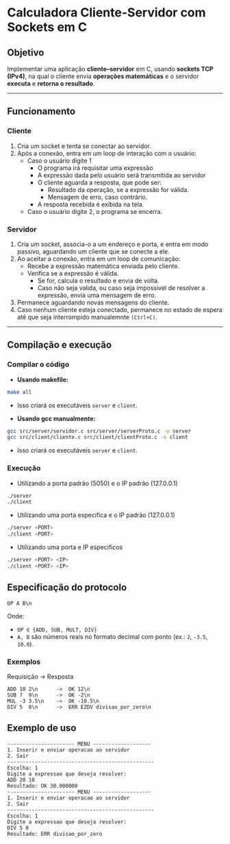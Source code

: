 # Calculadora Cliente-Servidor com Sockets em C

## Objetivo
Implementar uma aplicação **cliente–servidor** em C, usando **sockets TCP (IPv4)**, na qual o cliente envia **operações matemáticas** e o servidor **executa** e **retorna o resultado**.<br>

---
## Funcionamento
### Cliente
1. Cria um socket e tenta se conectar ao servidor.
2. Após a conexão, entra em um loop de interação com o usuário:
    - Caso o usuário digite 1
        - O programa irá requisitar uma expressão
        - A expressão dada pelo usuário será transmitida ao servidor
        - O cliente aguarda a resposta, que pode ser:
            - Resultado da operação, se a expressão for válida.
            - Mensagem de erro, caso contrário. 
        - A resposta recebida é exibida na tela.
    - Caso o usuário digite 2, o programa se encerra.
### Servidor
1. Cria um socket, associa-o a um endereço e porta, e entra em modo passivo, aguardando um cliente que se conecte a ele.
2. Ao aceitar a conexão, entra em um loop de comunicação:
    - Recebe a expressão matemática enviada pelo cliente.
    - Verifica se a expressão é válida.
        - Se for, calcula o resultado e envia de volta.
        - Caso não seja valida, ou caso seja impossivel de resolver a expressão, envia uma mensagem de erro.
3. Permanece aguardando novas mensagens do cliente.
4. Caso nenhum cliente esteja conectado, permanece no estado de espera até que seja interrompido manualemnte `(Ctrl+C)`.
---
## Compilação e execução
### Compilar o código
- **Usando makefile:** 
```bash 
make all
```
- Isso criará os executáveis `server` e `client`.

- **Usando gcc manualmente:**
``` bash
gcc src/server/servidor.c src/server/serverProto.c -o server
gcc src/client/cliente.c src/client/clientProto.c -o client
```
- Isso criará os executáveis `server` e `client`.

### Execução
- Utilizando a porta padrão (5050) e o IP padrão (127.0.0.1)
``` bash
./server
./client
```
- Utilizando uma porta especifica e o IP padrão (127.0.0.1)
``` bash
./server <PORT>
./client <PORT>
```
- Utilizando uma porta e IP especificos
```bash
./server <PORT> <IP>
./client <PORT> <IP>
```

## Especificação do protocolo
```
OP A B\n
```
Onde:
- `OP ∈ {ADD, SUB, MULT, DIV}`
- `A, B` são números reais no formato decimal com ponto (ex.: `2`, `-3.5`, `10.0`).

### Exemplos
Requisição → Resposta
```
ADD 10 2\n      ->  OK 12\n
SUB 7  9\n      ->  OK -2\n
MUL -3 3.5\n    ->  OK -10.5\n
DIV 5  0\n      ->  ERR EZDV divisao_por_zero\n
```

## Exemplo de uso
```
---------------------- MENU -------------------
1. Inserir e enviar operacao ao servidor
2. Sair
------------------------------------------------
Escolha: 1
Digite a expressao que deseja resolver:
ADD 20 10
Resultado: OK 30.000000
---------------------- MENU -------------------
1. Inserir e enviar operacao ao servidor
2. Sair
------------------------------------------------
Escolha: 1
Digite a expressao que deseja resolver:
DIV 5 0
Resultado: ERR divisao_por_zero
```
